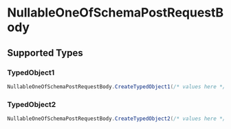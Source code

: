 # NullableOneOfSchemaPostRequestBody


## Supported Types

### TypedObject1

```csharp
NullableOneOfSchemaPostRequestBody.CreateTypedObject1(/* values here */);
```

### TypedObject2

```csharp
NullableOneOfSchemaPostRequestBody.CreateTypedObject2(/* values here */);
```
